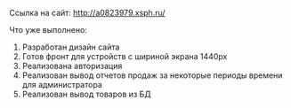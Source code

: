 Ссылка на сайт: http://a0823979.xsph.ru/

Что уже выполнено:
1. Разработан дизайн сайта
2. Готов фронт для устройств с шириной экрана 1440px
3. Реализована авторизация
4. Реализован вывод отчетов продаж за некоторые периоды времени для администратора
5. Реализован вывод товаров из БД
